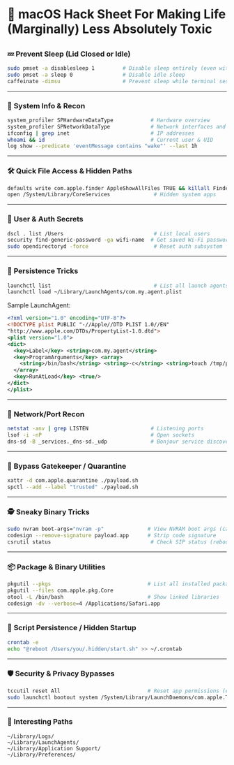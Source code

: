 
# 🍏 macOS Hack Sheet For Making Life (Marginally) Less Absolutely Toxic

##
##


### 💤 **Prevent Sleep (Lid Closed or Idle)**

```bash
sudo pmset -a disablesleep 1         # Disable sleep entirely (even with lid closed)
sudo pmset -a sleep 0                # Disable idle sleep
caffeinate -dimsu                    # Prevent sleep while terminal session is active
```

---

### 🧠 **System Info & Recon**

```bash
system_profiler SPHardwareDataType            # Hardware overview
system_profiler SPNetworkDataType             # Network interfaces and IPs
ifconfig | grep inet                          # IP addresses
whoami && id                                  # Current user & UID
log show --predicate 'eventMessage contains "wake"' --last 1h
```

---

### 🛠️ **Quick File Access & Hidden Paths**

```bash
defaults write com.apple.finder AppleShowAllFiles TRUE && killall Finder
open /System/Library/CoreServices              # Hidden system apps
```

---

### 🔐 **User & Auth Secrets**

```bash
dscl . list /Users                             # List local users
security find-generic-password -ga wifi-name  # Get saved Wi-Fi passwords (prompted)
sudo opendirectoryd -force                     # Reset auth subsystem
```

---

### 🧳 **Persistence Tricks**

```bash
launchctl list                                 # List all launch agents/daemons
launchctl load ~/Library/LaunchAgents/com.my.agent.plist
```

Sample LaunchAgent:

```xml
<?xml version="1.0" encoding="UTF-8"?>
<!DOCTYPE plist PUBLIC "-//Apple//DTD PLIST 1.0//EN"
"http://www.apple.com/DTDs/PropertyList-1.0.dtd">
<plist version="1.0">
<dict>
  <key>Label</key> <string>com.my.agent</string>
  <key>ProgramArguments</key> <array>
    <string>/bin/bash</string> <string>-c</string> <string>touch /tmp/persisted</string>
  </array>
  <key>RunAtLoad</key> <true/>
</dict>
</plist>
```

---

### 🧭 **Network/Port Recon**

```bash
netstat -anv | grep LISTEN                    # Listening ports
lsof -i -nP                                   # Open sockets
dns-sd -B _services._dns-sd._udp              # Bonjour service discovery
```

---

### 🧼 **Bypass Gatekeeper / Quarantine**

```bash
xattr -d com.apple.quarantine ./payload.sh
spctl --add --label "trusted" ./payload.sh
```

---

### 🕵️ **Sneaky Binary Tricks**

```bash
sudo nvram boot-args="nvram -p"              # View NVRAM boot args (can be used for rootkit-like behavior)
codesign --remove-signature payload.app      # Strip code signature
csrutil status                                # Check SIP status (reboot into recovery to change)
```

---

### 📦 **Package & Binary Utilities**

```bash
pkgutil --pkgs                               # List all installed packages
pkgutil --files com.apple.pkg.Core
otool -L /bin/bash                           # Show linked libraries
codesign -dv --verbose=4 /Applications/Safari.app
```

---

### 📜 **Script Persistence / Hidden Startup**

```bash
crontab -e
echo "@reboot /Users/you/.hidden/start.sh" >> ~/.crontab
```

---

### 🛡️ **Security & Privacy Bypasses**

```bash
tccutil reset All                            # Reset app permissions (e.g., Full Disk Access)
sudo launchctl bootout system /System/Library/LaunchDaemons/com.apple.TCC.db
```

---

### 📁 **Interesting Paths**

```
~/Library/Logs/
~/Library/LaunchAgents/
~/Library/Application Support/
~/Library/Preferences/
```
